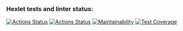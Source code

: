 ### Hexlet tests and linter status:
[![Actions Status](https://github.com/bjrunning/java-project-72/actions/workflows/hexlet-check.yml/badge.svg)](https://github.com/bjrunning/java-project-72/actions)
[![Actions Status](https://github.com/bjrunning/java-project-72/actions/workflows/main.yml/badge.svg)](https://github.com/bjrunning/java-project-72/actions/workflows/main.yml)
[![Maintainability](https://api.codeclimate.com/v1/badges/aefab028338eb2ad623b/maintainability)](https://codeclimate.com/github/bjrunning/java-project-72/maintainability)
[![Test Coverage](https://api.codeclimate.com/v1/badges/aefab028338eb2ad623b/test_coverage)](https://codeclimate.com/github/bjrunning/java-project-72/test_coverage)
